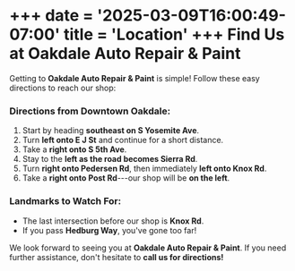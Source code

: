 +++
date = '2025-03-09T16:00:49-07:00'
title = 'Location'
+++
**Find Us at Oakdale Auto Repair & Paint**
==========================================

Getting to **Oakdale Auto Repair & Paint** is simple! Follow these easy directions to reach our shop:

### **Directions from Downtown Oakdale:**

1.  Start by heading **southeast on S Yosemite Ave**.
2.  Turn **left onto E J St** and continue for a short distance.
3.  Take a **right onto S 5th Ave**.
4.  Stay to the **left as the road becomes Sierra Rd**.
5.  Turn **right onto Pedersen Rd**, then immediately **left onto Knox Rd**.
6.  Take a **right onto Post Rd**---our shop will be **on the left**.

### **Landmarks to Watch For:**

-   The last intersection before our shop is **Knox Rd**.
-   If you pass **Hedburg Way**, you've gone too far!

We look forward to seeing you at **Oakdale Auto Repair & Paint**. If you need further assistance, don't hesitate to **call us for directions!**